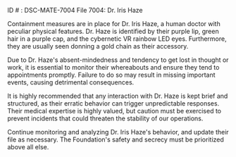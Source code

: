ID # : DSC-MATE-7004
File 7004: Dr. Iris Haze

Containment measures are in place for Dr. Iris Haze, a human doctor with peculiar physical features. Dr. Haze is identified by their purple lip, green hair in a purple cap, and the cybernetic VR rainbow LED eyes. Furthermore, they are usually seen donning a gold chain as their accessory.

Due to Dr. Haze's absent-mindedness and tendency to get lost in thought or work, it is essential to monitor their whereabouts and ensure they tend to appointments promptly. Failure to do so may result in missing important events, causing detrimental consequences.

It is highly recommended that any interaction with Dr. Haze is kept brief and structured, as their erratic behavior can trigger unpredictable responses. Their medical expertise is highly valued, but caution must be exercised to prevent incidents that could threaten the stability of our operations.

Continue monitoring and analyzing Dr. Iris Haze's behavior, and update their file as necessary. The Foundation's safety and secrecy must be prioritized above all else.